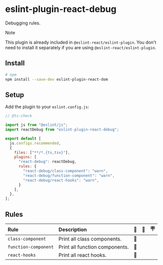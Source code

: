 # eslint-plugin-react-debug

Debugging rules.

> [!NOTE]
> This plugin is already included in `@eslint-react/eslint-plugin`. You don't need to install it separately if you are using `@eslint-react/eslint-plugin`.

## Install

```sh
# npm
npm install --save-dev eslint-plugin-react-dom
```

## Setup

Add the plugin to your `eslint.config.js`:

```js
// @ts-check

import js from "@eslint/js";
import reactDebug from "eslint-plugin-react-debug";

export default [
  js.configs.recommended,
  {
    files: ["**/*.{ts,tsx}"],
    plugins: [
      "react-debug": reactDebug,
      rules: {
        "react-debug/class-component": "warn",
        "react-debug/function-component": "warn",
        "react-debug/react-hooks": "warn",
      }
    ],
  },
];
```

## Rules

| Rule                 | Description                    | 💼  | 💭  | 🪧  |
| :------------------- | :----------------------------- | :-: | :-: | :-: |
| `class-component`    | Print all class components.    | 🐞  |     |     |
| `function-component` | Print all function components. | 🐞  |     |     |
| `react-hooks`        | Print all react hooks.         | 🐞  |     |     |
